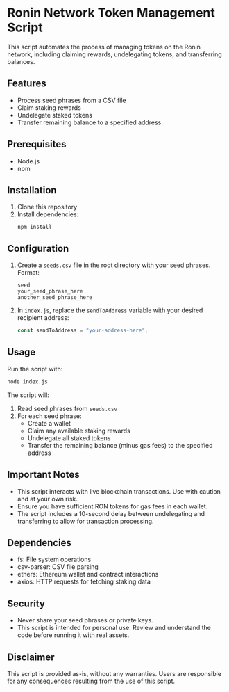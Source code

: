 # Ronin Network Token Management Script

This script automates the process of managing tokens on the Ronin network, including claiming rewards, undelegating tokens, and transferring balances.

## Features

- Process seed phrases from a CSV file
- Claim staking rewards
- Undelegate staked tokens
- Transfer remaining balance to a specified address

## Prerequisites

- Node.js
- npm

## Installation

1. Clone this repository
2. Install dependencies:
   ```
   npm install
   ```

## Configuration

1. Create a `seeds.csv` file in the root directory with your seed phrases. Format:
   ```
   seed
   your_seed_phrase_here
   another_seed_phrase_here
   ```

2. In `index.js`, replace the `sendToAddress` variable with your desired recipient address:
   ```javascript
   const sendToAddress = "your-address-here";
   ```

## Usage

Run the script with:

```bash
node index.js
```


The script will:
1. Read seed phrases from `seeds.csv`
2. For each seed phrase:
   - Create a wallet
   - Claim any available staking rewards
   - Undelegate all staked tokens
   - Transfer the remaining balance (minus gas fees) to the specified address

## Important Notes

- This script interacts with live blockchain transactions. Use with caution and at your own risk.
- Ensure you have sufficient RON tokens for gas fees in each wallet.
- The script includes a 10-second delay between undelegating and transferring to allow for transaction processing.

## Dependencies

- fs: File system operations
- csv-parser: CSV file parsing
- ethers: Ethereum wallet and contract interactions
- axios: HTTP requests for fetching staking data

## Security

- Never share your seed phrases or private keys.
- This script is intended for personal use. Review and understand the code before running it with real assets.

## Disclaimer

This script is provided as-is, without any warranties. Users are responsible for any consequences resulting from the use of this script.
